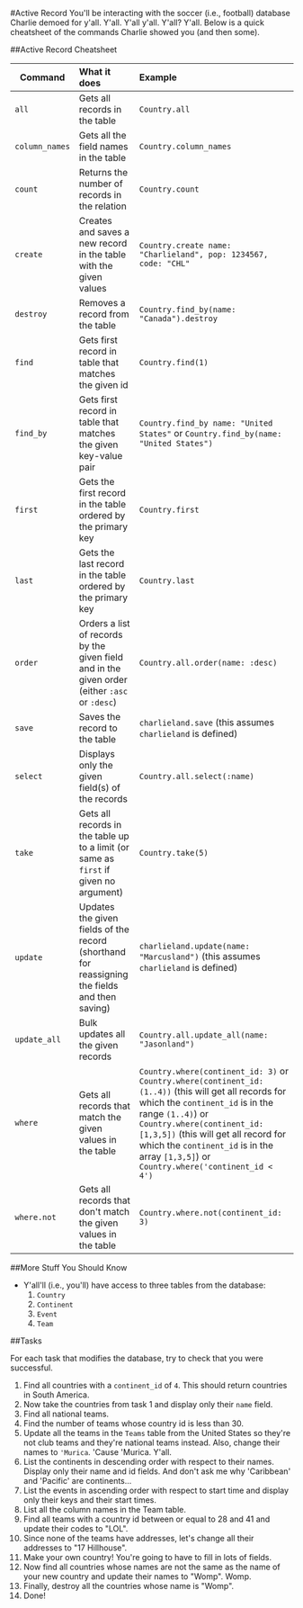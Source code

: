 #Active Record
You'll be interacting with the soccer (i.e., football) database Charlie demoed for y'all. Y'all. Y'all y'all. Y'all? Y'all. Below is a quick cheatsheet of the commands Charlie showed you (and then some).

##Active Record Cheatsheet

| Command       | What it does      | Example  |
| ------------- |:-------------| :--------|
| `all`      | Gets all records in the table | `Country.all` |
| `column_names` | Gets all the field names in the table | `Country.column_names` |
| `count` | Returns the number of records in the relation | `Country.count` |
| `create` | Creates and saves a new record in the table with the given values | `Country.create name: "Charlieland", pop: 1234567, code: "CHL"` |
| `destroy` | Removes a record from the table | `Country.find_by(name: "Canada").destroy` |
| `find`      | Gets first record in table that matches the given id | `Country.find(1)` |
| `find_by`      | Gets first record in table that matches the given key-value pair |   `Country.find_by name: "United States"` or `Country.find_by(name: "United States")` |
| `first`      | Gets the first record in the table ordered by the primary key | `Country.first` |
| `last`      | Gets the last record in the table ordered by the primary key | `Country.last` |
| `order`      | Orders a list of records by the given field and in the given order (either `:asc` or `:desc`) | `Country.all.order(name: :desc)` |
| `save`      | Saves the record to the table | `charlieland.save` (this assumes `charlieland` is defined) |
| `select`      | Displays only the given field(s) of the records |   `Country.all.select(:name)` |
| `take`      | Gets all records in the table up to a limit (or same as `first` if given no argument) | `Country.take(5)` |
| `update`      | Updates the given fields of the record (shorthand for reassigning the fields and then saving) | `charlieland.update(name: "Marcusland")` (this assumes `charlieland` is defined) |
| `update_all`      | Bulk updates all the given records | `Country.all.update_all(name: "Jasonland")` |
| `where`      | Gets all records that match the given values in the table | `Country.where(continent_id: 3)` or `Country.where(continent_id: (1..4))` (this will get all records for which the `continent_id` is in the range `(1..4)`) or `Country.where(continent_id: [1,3,5])` (this will get all record for which the `continent_id` is in the array `[1,3,5]`) or `Country.where('continent_id < 4')` |
| `where.not`      | Gets all records that don't match the given values in the table | `Country.where.not(continent_id: 3)` |

##More Stuff You Should Know

- Y'all'll (i.e., you'll) have access to three tables from the database:
   1. `Country`
   2. `Continent`
   3. `Event`
   4. `Team`

##Tasks

For each task that modifies the database, try to check that you were successful.

1. Find all countries with a `continent_id` of `4`. This should return countries in South America.
2. Now take the countries from task 1 and display only their `name` field.
3. Find all national teams.
4. Find the number of teams whose country id is less than 30.
5. Update all the teams in the `Teams` table from the United States so they're not club teams and they're national teams instead. Also, change their names to `'Murica`. 'Cause 'Murica. Y'all.
6. List the continents in descending order with respect to their names. Display only their name and id fields. And don't ask me why 'Caribbean' and 'Pacific' are continents...
7. List the events in ascending order with respect to start time and display only their keys and their start times.
8. List all the column names in the Team table.
9. Find all teams with a country id between or equal to 28 and 41 and update their codes to "LOL".
10. Since none of the teams have addresses, let's change all their addresses to "17 Hillhouse".
11. Make your own country! You're going to have to fill in lots of fields.
12. Now find all countries whose names are not the same as the name of your new country and update their names to "Womp". Womp.
13. Finally, destroy all the countries whose name is "Womp".
13. Done!